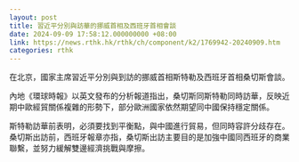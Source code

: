```yaml
---
layout: post
title: 習近平分別與訪華的挪威首相及西班牙首相會談
date: 2024-09-09 17:58:12.000000000 +08:00
link: https://news.rthk.hk/rthk/ch/component/k2/1769942-20240909.htm
categories: rthk
---
```


在北京，國家主席習近平分別與到訪的挪威首相斯特勒及西班牙首相桑切斯會談。

內地《環球時報》以英文發布的分析報道指出，桑切斯同斯特勒同時訪華，反映近期中歐經貿關係複雜的形勢下，部分歐洲國家依然期望同中國保持穩定關係。

斯特勒訪華前表明，必須要找到平衡點，與中國進行貿易，但同時容許分歧存在。桑切斯出訪前，西班牙報章亦指，桑切斯出訪主要目的是加強中國同西班牙的商業聯繫，並努力緩解雙邊經濟挑戰與摩擦。
